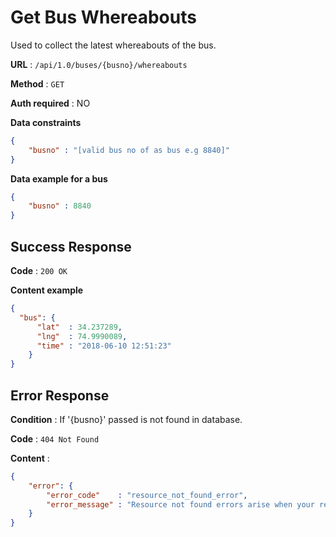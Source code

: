 # Get Bus Whereabouts
Used to collect the latest whereabouts of the bus.

**URL** : `/api/1.0/buses/{busno}/whereabouts`

**Method** : `GET`

**Auth required** : NO

**Data constraints**

```json
{
    "busno" : "[valid bus no of as bus e.g 8840]"
}
```

**Data example for a bus**

```json
{
    "busno" : 8840
}
```

## Success Response

**Code** : `200 OK`

**Content example**

```json
{
  "bus": {
      "lat"  : 34.237289,
      "lng"  : 74.9990089,
      "time" : "2018-06-10 12:51:23"
    }
}
```

## Error Response

**Condition** : If '{busno}'  passed is not found in database.

**Code** : `404 Not Found`

**Content** :

```json
{
    "error": {
        "error_code"    : "resource_not_found_error",
        "error_message" : "Resource not found errors arise when your request is trying to access the resources not found in datbase."
    }
}
```